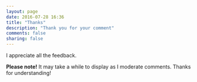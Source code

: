 ```yaml
---
layout: page
date: 2016-07-28 16:36
title: "Thanks"
description: "Thank you for your comment"
comments: false
sharing: false
---
```


I appreciate all the feedback.

__Please note!__ It may take a while to display as I moderate comments. Thanks for understanding!